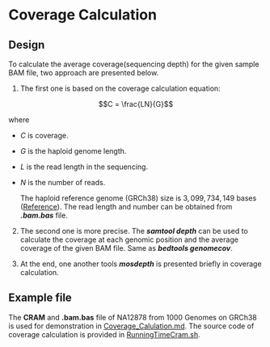 # Coverage Calculation

## Design  

To calculate the average coverage(sequencing depth) for the given sample BAM file, two approach are presented below.  

1. The first one is based on the coverage calculation equation:   

$$C = \frac{LN}{G}$$  

where    
 - $C$ is coverage.  
 - $G$ is the haploid genome length.  
 - $L$ is the read length in the sequencing.  
 - $N$ is the number of reads.  
 
   The haploid reference genome (GRCh38) size is $3,099,734,149$ bases ([Reference](https://www.ncbi.nlm.nih.gov/grc/human/data)). The read length and number can be obtained from ***.bam.bas*** file. 

2. The second one is more precise. The ***samtool depth*** can be used to calculate the coverage at each genomic position and the average coverage of the given BAM file.  Same as ***bedtools genomecov***. 

3. At the end, one another tools ***mosdepth*** is presented briefly in coverage calculation.
  

## Example file

The **CRAM** and **.bam.bas** file of NA12878 from 1000 Genomes on GRCh38 is used for demonstration in [Coverage_Calulation.md](https://github.com/qj009/CoverageCal/blob/main/Coverage_Calulation.md). The source code of coverage calculation is provided in [RunningTimeCram.sh](https://github.com/qj009/CoverageCal/blob/main/RunningTimeCram.sh). 
